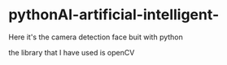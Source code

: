 # pythonAI-artificial-intelligent-

Here it's the camera detection face buit with python

the library that I have used is openCV
